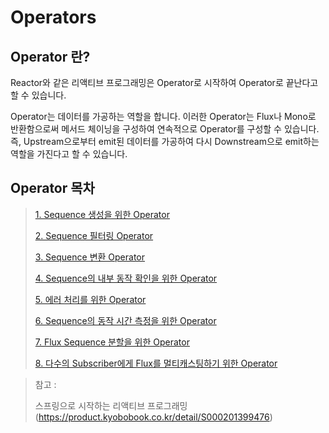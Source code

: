 # Operators

## Operator 란?

Reactor와 같은 리액티브 프로그래밍은 Operator로 시작하여 Operator로 끝난다고 할 수 있습니다.

Operator는 데이터를 가공하는 역할을 합니다. 이러한 Operator는 Flux나 Mono로 반환함으로써 메서드 체이닝을 구성하여 연속적으로 Operator를 구성할 수 있습니다. 즉, Upstream으로부터 emit된 데이터를 가공하여 다시 Downstream으로 emit하는 역할을 가진다고 할 수 있습니다.

## Operator 목차

> [1. Sequence 생성을 위한 Operator](https://github.com/tlarbals824/TIL/blob/main/spring/Reactor/operators/SequenceEmitOperators.md)
> 
> [2. Sequence 필터링 Operator]()
> 
> [3. Sequence 변환 Operator]()
> 
> [4. Sequence의 내부 동작 확인을 위한 Operator]()
> 
> [5. 에러 처리를 위한 Operator]()
> 
> [6. Sequence의 동작 시간 측정을 위한 Operator]()
> 
> [7. Flux Sequence 분할을 위한 Operator]()
> 
> [8. 다수의 Subscriber에게 Flux를 멀티캐스팅하기 위한 Operator]()


> 참고 :
>
> 스프링으로 시작하는 리액티브 프로그래밍(https://product.kyobobook.co.kr/detail/S000201399476)